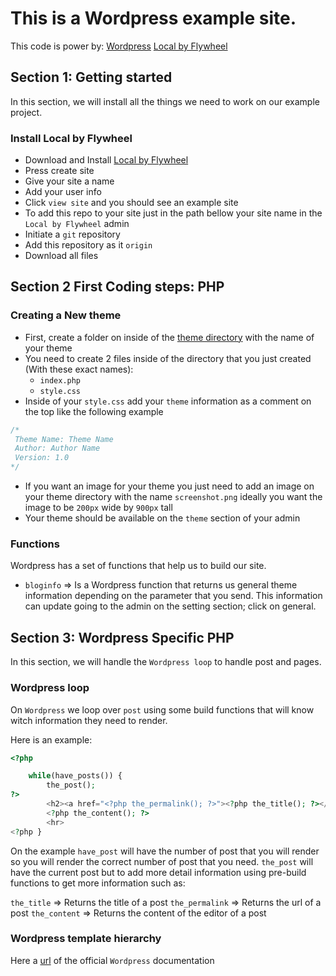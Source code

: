 # This is a Wordpress example site.

This code is power by:
[Wordpress](https://wordpress.com/)
[Local by Flywheel](https://localbyflywheel.com/)

## Section 1: Getting started

In this section, we will install all the things we need to work on our example project.

### Install Local by Flywheel
- Download and Install [Local by Flywheel](https://localbyflywheel.com/)
- Press create site
- Give your site a name
- Add your user info
- Click `view site` and you should see an example site
- To add this repo to your site just in the path bellow your site name in the `Local by Flywheel` admin
- Initiate a `git` repository
- Add this repository as it `origin`
- Download all files

## Section 2 First Coding steps: PHP

### Creating a New theme
- First, create a folder on inside of the [theme directory](https://github.com/oscarpolanco/wordpress-course/tree/master/wp-content/themes) with the name of your theme
- You need to create 2 files inside of the directory that you just created (With these exact names):
    - `index.php`
    - `style.css`
- Inside of your `style.css` add your `theme` information as a comment on the top like the following example
```css
/*
 Theme Name: Theme Name
 Author: Author Name
 Version: 1.0
*/
```
- If you  want an image for your theme you just need to add an image on your theme directory with the name `screenshot.png` ideally you want the image to be `200px` wide by `900px` tall
- Your theme should be available on the `theme` section of your admin

### Functions
Wordpress has a set of functions that help us to build our site.

- `bloginfo` => Is a Wordpress function that returns us general theme information depending on the parameter that you send. This information can update going to the admin on the setting section; click on general.

## Section 3: Wordpress Specific PHP
In this section, we will handle the `Wordpress loop` to handle post and pages.

### Wordpress loop
On `Wordpress` we loop over `post` using some build functions that will know witch information they need to render.

Here is an example:
```php
<?php

    while(have_posts()) {
        the_post(); 
?>
        <h2><a href="<?php the_permalink(); ?>"><?php the_title(); ?></a></h2>
        <?php the_content(); ?>
        <hr>
<?php }
```
On the example `have_post` will have the number of post that you will render so you will render the correct number of post that you need. `the_post` will have the current post but to add more detail information using pre-build functions to get more information such as:

`the_title` => Returns the title of a post
`the_permalink` => Returns the url of a post
`the_content` => Returns the content of the editor of a post

### Wordpress template hierarchy

Here a [url](https://developer.wordpress.org/themes/basics/template-hierarchy/) of the official `Wordpress` documentation
